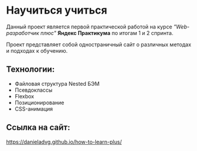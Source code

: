 # Научиться учиться
Данный проект является первой практической работой на курсе _"Web-разработчик плюс"_ **Яндекс Практикума** по итогам 1 и 2 спринта. <br>
  
Проект представляет собой одностраничный сайт о различных методах и подходах к обучению.
## Технологии:
- Файловая структура Nested БЭМ
- Псевдоклассы
- Flexbox
- Позиционирование
- CSS-анимация
## Ссылка на сайт:
<https://danieladvg.github.io/how-to-learn-plus/>

